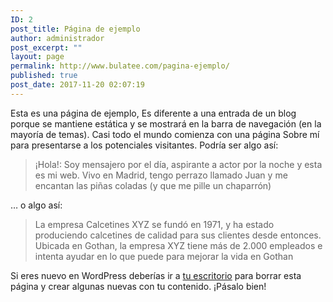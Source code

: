 ```yaml
---
ID: 2
post_title: Página de ejemplo
author: administrador
post_excerpt: ""
layout: page
permalink: http://www.bulatee.com/pagina-ejemplo/
published: true
post_date: 2017-11-20 02:07:19
---
```

Esta es una página de ejemplo, Es diferente a una entrada de un blog porque se mantiene estática y se mostrará en la barra de navegación (en la mayoría de temas). Casi todo el mundo comienza con una página Sobre mí para presentarse a los potenciales visitantes. Podría ser algo así: <blockquote>¡Hola!: Soy mensajero por el día, aspirante a actor por la noche y esta es mi web. Vivo en Madrid, tengo perrazo llamado Juan y me encantan las piñas coladas (y que me pille un chaparrón)</blockquote> … o algo así: <blockquote>La empresa Calcetines XYZ se fundó en 1971, y ha estado produciendo calcetines de calidad para sus clientes desde entonces. Ubicada en Gothan, la empresa XYZ tiene más de 2.000 empleados e intenta ayudar en lo que puede para mejorar la vida en Gothan</blockquote> Si eres nuevo en WordPress deberías ir a <a href="http://www.bulatee.com/wp-admin/">tu escritorio</a> para borrar esta página y crear algunas nuevas con tu contenido. ¡Pásalo bien!